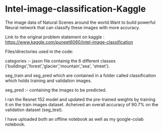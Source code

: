 # Intel-image-classification-Kaggle
The image data of Natural Scenes around the world.Want to build powerful Neural network that can classify these images with more accuracy.

Link to the original problem statement on kaggle : https://www.kaggle.com/puneet6060/intel-image-classification


Files/directories used in the code:

categories :- jason file containig the 6 different classes ('buildings','forest','glacier','mountain','sea', 'street').

seg_train and seg_pred which are contained in a folder called classification which holds training and validation images.

seg_pred :- containing the images to be predicted.


I ran the Resnet 152 model and updated the pre-trained weights by training it on the train images dataset.
Acheived an overall accuracy of 90.7% on the validation dataset (seg_test).


I have uploaded both an offline notebook as well as my google-colab notebook.



